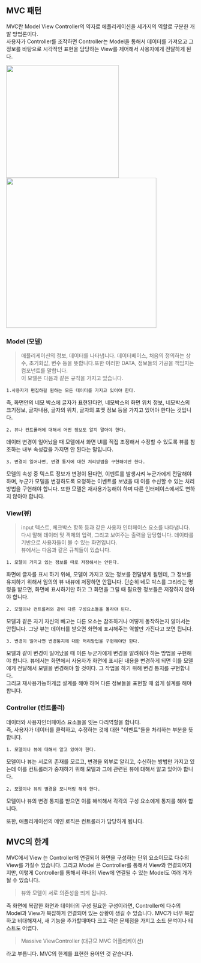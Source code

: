 ## MVC 패턴

MVC란 Model View Controller의 약자로 에플리케이션을 세가지의 역할로 구분한 개발 방법론이다. <br> 사용자가 Controller를 조작하면 Controller는 Model을 통해서 데이터를 가져오고 그 정보를 바탕으로 시각적인 표현을 담당하는 View를 제어해서 사용자에게 전달하게 된다. 

<img width = 300 src = "https://s3.ap-northeast-2.amazonaws.com/opentutorials-user-file/module/327/1262.png">

<img width = 400 src = "https://mblogthumb-phinf.pstatic.net/MjAxNzAzMjVfMjUw/MDAxNDkwNDM4NzI4MTIy.4ZtITJJKJW_Nj1gKST0BhKMAzqmMaYIj9PobYJMFD4Ig.xTHT-0qyRKXsA4nZ2xKPNeCxeU2-tLIc-4oyrWq5WBgg.PNG.jhc9639/mvc_role_diagram.png?type=w800">

### Model (모델)

>애플리케이션의 정보, 데이터를 나타냅니다. 데이터베이스, 처음의 정의하는 상수, 초기화값, 변수 등을 뜻합니다.또한 이러한 DATA, 정보들의 가공을 책임지는 컴포넌트를 말합니다.<br>
이 모델은 다음과 같은 규칙을 가지고 있습니다. 

```
1.사용자가 편집하길 원하는 모든 데이터를 가지고 있어야 한다.
```

즉, 화면안의 네모 박스에 글자가 표현된다면,  네모박스의 화면 위치 정보, 네모박스의 크기정보, 글자내용, 글자의 위치, 글자의 포맷 정보 등을 가지고 있어야 한다는 것입니다.

```
2. 뷰나 컨트롤러에 대해서 어떤 정보도 알지 말아야 한다.
```

데이터 변경이 일어났을 때 모델에서 화면 UI를 직접 조정해서 수정할 수 있도록 뷰를 참조하는 내부 속성값을 가지면 안 된다는 말입니다.

```
3. 변경이 일어나면, 변경 통지에 대한 처리방법을 구현해야만 한다.
```

모델의 속성 중 텍스트 정보가 변경이 된다면, 이벤트를 발생시켜 누군가에게 전달해야 하며, 누군가 모델을 변경하도록 요청하는 이벤트를 보냈을 때 이를 수신할 수 있는 처리 방법을 구현해야 합니다. 또한 모델은 재사용가능해야 하며 다른 인터페이스에서도 변하지 않아야 합니다. 
​
### View(뷰)

>input 텍스트, 체크박스 항목 등과 같은 사용자 인터페이스 요소를 나타냅니다. 다시 말해 데이터 및 객체의 입력, 그리고 보여주는 출력을 담당합니다. 데이타를 기반으로 사용자들이 볼 수 있는 화면입니다.  <br>뷰에서는 다음과 같은 규칙들이 있습니다.   

```
1. 모델이 가지고 있는 정보를 따로 저장해서는 안된다.
```
화면에 글자를 표시 하기 위해, 모델이 가지고 있는 정보를 전달받게 될텐데, 그 정보를 유지하기 위해서 임의의 뷰 내뷰에 저장하면 안됩니다. 단순히 네모 박스를 그리라는 명령을 받으면, 화면에 표시하기만 하고 그 화면을 그릴 때 필요한 정보들은 저장하지 않아야 합니다.

```
2. 모델이나 컨트롤러와 같이 다른 구성요소들을 몰라야 된다.
```

모델과 같은 자기 자신의 빼고는 다른 요소는 참조하거나 어떻게 동작하는지 알아서는 안됩니다. 그냥 뷰는 데이터를 받으면 화면에 표시해주는 역할만 가진다고 보면 됩니다.

```
3. 변경이 일어나면 변경통지에 대한 처리방법을 구현해야만 한다.
```
모델과 같이 변경이 일어났을 때 이른 누군가에게 변경을 알려줘야 하는 방법을 구현해야 합니다. 뷰에서는 화면에서 사용자가 화면에 표시된 내용을 변경하게 되면 이를 모델에게 전달해서 모델을 변경해야 할 것이다. 그 작업을 하기 위해 변경 통지를 구현합니다.<br>
그리고 재사용가능하게끔 설계를 해야 하며 다른 정보들을 표현할 때 쉽게 설계를 해야 합니다. 

### Controller (컨트롤러)
데이터와 사용자인터페이스 요소들을 잇는 다리역할을 합니다. <br>
즉, 사용자가 데이터를 클릭하고, 수정하는 것에 대한 "이벤트"들을 처리하는 부분을 뜻합니다.  

```
1. 모델이나 뷰에 대해서 알고 있어야 한다.
```

모델이나 뷰는 서로의 존재를 모르고, 변경을 외부로 알리고, 수신하는 방법만 가지고 있는데 이를 컨트롤러가 중재하기 위해 모델과 그에 관련된 뷰에 대해서 알고 있어야 합니다. 

```
2. 모델이나 뷰의 별경을 모니터링 해야 한다.
```
모델이나 뷰의 변경 통지를 받으면 이를 해석해서 각각의 구성 요소에게 통지를 해야 합니다. 

또한, 애플리케이션의 메인 로직은 컨트롤러가 담당하게 됩니다. 

 

 ## **MVC의 한계**

 MVC에서 View 는 Controller에 연결되어 화면을 구성하는 단위 요소이므로 다수의 View를 가질수 있습니다. 그리고 Model 은 Controller를 통해서 View와 연결되어지지만, 이렇게 Controller를 통해서 하나의 View에 연결될 수 있는 Model도 여러 개가 될 수 있습니다.
 > 뷰와 모델이 서로 의존성을 띄게 됩니다.

 즉 화면에 복잡한 화면과 데이터의 구성 필요한 구성이라면, Controller에 다수의 Model과 View가 복잡하게 연결되어 있는 상황이 생길 수 있습니다.
 MVC가 너무 복잡하고 비대해져서, 새 기능을 추가할때마다 크고 작은 문제점을 가지고 소드 분석이나 테스트도 어렵다.

 >Massive ViewController (대규모 MVC 어플리케이션)

라고 부릅니다. MVC의 한계를 표현한 용어인 것 같습니다.
